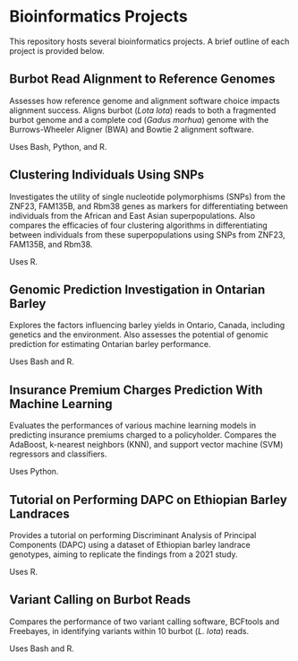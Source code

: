 # Bioinformatics Projects

This repository hosts several bioinformatics projects. A brief outline of each project is provided below.

## Burbot Read Alignment to Reference Genomes

Assesses how reference genome and alignment software choice impacts alignment success. Aligns burbot (<em>Lota lota</em>) reads to both a fragmented burbot genome and a complete cod (<em>Gadus morhua</em>) genome with the Burrows-Wheeler Aligner (BWA) and Bowtie 2 alignment software.

Uses Bash, Python, and R.

## Clustering Individuals Using SNPs

Investigates the utility of single nucleotide polymorphisms (SNPs) from the ZNF23, FAM135B, and Rbm38 genes as markers for differentiating between individuals from the African and East Asian superpopulations. Also compares the efficacies of four clustering algorithms in differentiating between individuals from these superpopulations using SNPs from ZNF23, FAM135B, and Rbm38.

Uses R.

## Genomic Prediction Investigation in Ontarian Barley

Explores the factors influencing barley yields in Ontario, Canada, including genetics and the environment. Also assesses the potential of genomic prediction for estimating Ontarian barley performance.

Uses Bash and R.

## Insurance Premium Charges Prediction With Machine Learning

Evaluates the performances of various machine learning models in predicting insurance premiums charged to a policyholder. Compares the AdaBoost, k-nearest neighbors (KNN), and support vector machine (SVM) regressors and classifiers.

Uses Python.

## Tutorial on Performing DAPC on Ethiopian Barley Landraces

Provides a tutorial on performing Discriminant Analysis of Principal Components (DAPC) using a dataset of Ethiopian barley landrace genotypes, aiming to replicate the findings from a 2021 study.

Uses R.

## Variant Calling on Burbot Reads

Compares the performance of two variant calling software, BCFtools and Freebayes, in identifying variants within 10 burbot (<em>L. lota</em>) reads.

Uses Bash and R.
